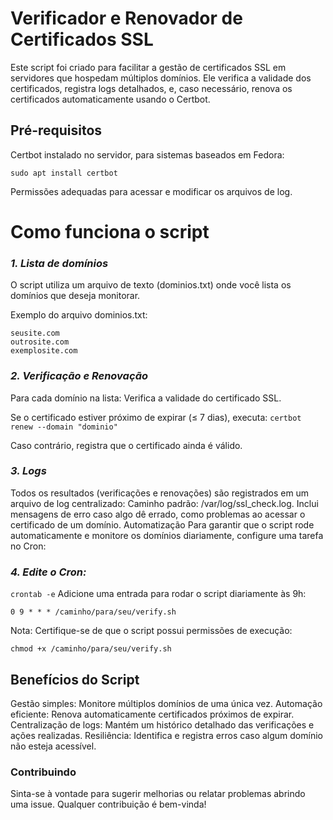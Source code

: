 # Verificador e Renovador de Certificados SSL

Este script foi criado para facilitar a gestão de certificados SSL em servidores que hospedam múltiplos domínios. Ele verifica a validade dos certificados, registra logs detalhados, e, caso necessário, renova os certificados automaticamente usando o Certbot.

## Pré-requisitos
Certbot instalado no servidor, para sistemas baseados em Fedora:

`sudo apt install certbot`

Permissões adequadas para acessar e modificar os arquivos de log.

# Como funciona o script
### *1. Lista de domínios* 

O script utiliza um arquivo de texto (dominios.txt) onde você lista os domínios que deseja monitorar.

Exemplo do arquivo dominios.txt:

```
seusite.com
outrosite.com
exemplosite.com
```

### *2. Verificação e Renovação*

Para cada domínio na lista:
Verifica a validade do certificado SSL.

Se o certificado estiver próximo de expirar (≤ 7 dias), executa:
 `certbot renew --domain "dominio"`

Caso contrário, registra que o certificado ainda é válido.

### *3. Logs*

Todos os resultados (verificações e renovações) são registrados em um arquivo de log centralizado:
Caminho padrão: /var/log/ssl_check.log.
Inclui mensagens de erro caso algo dê errado, como problemas ao acessar o certificado de um domínio.
Automatização
Para garantir que o script rode automaticamente e monitore os domínios diariamente, configure uma tarefa no Cron:

### *4. Edite o Cron:*

```crontab -e```
Adicione uma entrada para rodar o script diariamente às 9h:

```0 9 * * * /caminho/para/seu/verify.sh```

Nota: Certifique-se de que o script possui permissões de execução:

```chmod +x /caminho/para/seu/verify.sh```

## Benefícios do Script

Gestão simples: Monitore múltiplos domínios de uma única vez.
Automação eficiente: Renova automaticamente certificados próximos de expirar.
Centralização de logs: Mantém um histórico detalhado das verificações e ações realizadas.
Resiliência: Identifica e registra erros caso algum domínio não esteja acessível.

### Contribuindo

Sinta-se à vontade para sugerir melhorias ou relatar problemas abrindo uma issue. Qualquer contribuição é bem-vinda!